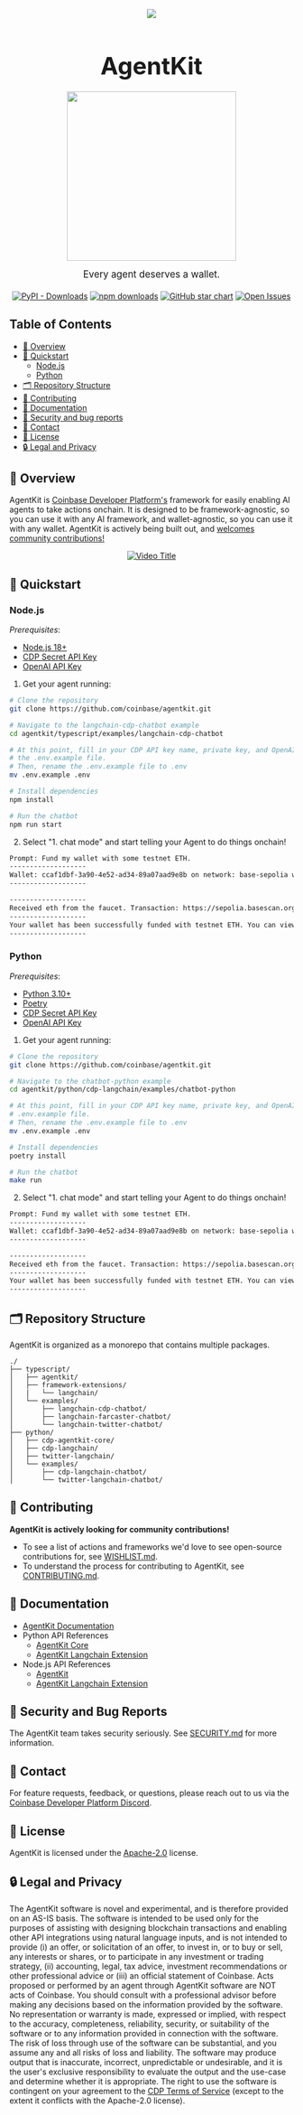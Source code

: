 <div align="center">
  <p>
    <a href="https://docs.cdp.coinbase.com/agentkit/docs/welcome">
      <img src="./agentkit_banner.png"/>
    </a>
  </p>
  <h1 style="font-size: 3em; margin-bottom: 20px;">
    AgentKit
  </h1>

  <p>
    <img src="./agent_k.webp" width="300"/>
  </p>

  <p style="font-size: 1.2em; max-width: 600px; margin: 0 auto 20px;">
    Every agent deserves a wallet.
  </p>

[![PyPI - Downloads](https://img.shields.io/pypi/dm/cdp-agentkit-core?style=flat-square)](https://pypistats.org/packages/cdp-agentkit-core)
[![npm downloads](https://img.shields.io/npm/dm/@coinbase/cdp-agentkit-core?style=flat-square)](https://www.npmjs.com/package/@coinbase/agentkit)
[![GitHub star chart](https://img.shields.io/github/stars/coinbase/cdp-agentkit?style=flat-square)](https://star-history.com/#coinbase/agentkit)
[![Open Issues](https://img.shields.io/github/issues-raw/coinbase/cdp-agentkit?style=flat-square)](https://github.com/coinbase/agentkit/issues)

</div>

## Table of Contents

- [📖 Overview](#-overview)
- [🚀 Quickstart](#-quickstart)
  - [Node.js](#-nodejs)
  - [Python](#-python)
- [🗂 Repository Structure](#-repository-structure)
- [🤝 Contributing](#-contributing)
- [📜 Documentation](#-documentation)
- [🚨 Security and bug reports](#-security-and-bug-reports)
- [📧 Contact](#-contact)
- [📝 License](#-license)
- [🔒 Legal and Privacy](#-legal-and-privacy)

## 📖 Overview

AgentKit is [Coinbase Developer Platform's](https://docs.cdp.coinbase.com) framework for easily enabling AI agents to take actions onchain. It is designed to be framework-agnostic, so you can use it with any AI framework, and wallet-agnostic, so you can use it with any wallet. AgentKit is actively being built out, and [welcomes community contributions!](#contributing)

<div align="center">
  <a href="https://www.youtube.com/watch?v=-R_mKpdepRE">
    <img src="https://img.youtube.com/vi/-R_mKpdepRE/maxresdefault.jpg" alt="Video Title" style="max-width: 600px;">
  </a>
</div>

## 🚀 Quickstart

### Node.js

*Prerequisites*:
- [Node.js 18+](https://nodejs.org/en/download/)
- [CDP Secret API Key](https://docs.cdp.coinbase.com/get-started/docs/cdp-api-keys#creating-secret-api-keys)
- [OpenAI API Key](https://help.openai.com/en/articles/4936850-where-do-i-find-my-openai-api-key)

1. Get your agent running:

```bash
# Clone the repository
git clone https://github.com/coinbase/agentkit.git

# Navigate to the langchain-cdp-chatbot example
cd agentkit/typescript/examples/langchain-cdp-chatbot

# At this point, fill in your CDP API key name, private key, and OpenAI API key in
# the .env.example file.
# Then, rename the .env.example file to .env
mv .env.example .env

# Install dependencies
npm install

# Run the chatbot
npm run start
```
2. Select "1. chat mode" and start telling your Agent to do things onchain!

```bash
Prompt: Fund my wallet with some testnet ETH.
-------------------
Wallet: ccaf1dbf-3a90-4e52-ad34-89a07aad9e8b on network: base-sepolia with default address: 0xD9b990c7b0079c1c3733D2918Ee50b68f29FCFD5
-------------------

-------------------
Received eth from the faucet. Transaction: https://sepolia.basescan.org/tx/0x03e82934cd04be5b725927729b517c606f6f744611f0f36e834f21ad742ad7ca
-------------------
Your wallet has been successfully funded with testnet ETH. You can view the transaction [here](https://sepolia.basescan.org/tx/0x03e82934cd04be5b725927729b517c606f6f744611f0f36e834f21ad742ad7ca).
-------------------
```

### Python

*Prerequisites*:
- [Python 3.10+](https://www.python.org/downloads/)
- [Poetry](https://python-poetry.org/docs/)
- [CDP Secret API Key](https://docs.cdp.coinbase.com/get-started/docs/cdp-api-keys#creating-secret-api-keys)
- [OpenAI API Key](https://help.openai.com/en/articles/4936850-where-do-i-find-my-openai-api-key)

1. Get your agent running:

```bash
# Clone the repository
git clone https://github.com/coinbase/agentkit.git

# Navigate to the chatbot-python example
cd agentkit/python/cdp-langchain/examples/chatbot-python

# At this point, fill in your CDP API key name, private key, and OpenAI API key in the
# .env.example file.
# Then, rename the .env.example file to .env
mv .env.example .env

# Install dependencies
poetry install

# Run the chatbot
make run
```
2. Select "1. chat mode" and start telling your Agent to do things onchain!

```bash
Prompt: Fund my wallet with some testnet ETH.
-------------------
Wallet: ccaf1dbf-3a90-4e52-ad34-89a07aad9e8b on network: base-sepolia with default address: 0xD9b990c7b0079c1c3733D2918Ee50b68f29FCFD5
-------------------

-------------------
Received eth from the faucet. Transaction: https://sepolia.basescan.org/tx/0x03e82934cd04be5b725927729b517c606f6f744611f0f36e834f21ad742ad7ca
-------------------
Your wallet has been successfully funded with testnet ETH. You can view the transaction [here](https://sepolia.basescan.org/tx/0x03e82934cd04be5b725927729b517c606f6f744611f0f36e834f21ad742ad7ca).
-------------------
```

## 🗂 Repository Structure

AgentKit is organized as a monorepo that contains multiple packages.

```
./
├── typescript/
│   ├── agentkit/
│   ├── framework-extensions/
│   |   └── langchain/
│   └── examples/
│       ├── langchain-cdp-chatbot/
│       ├── langchain-farcaster-chatbot/
│       └── langchain-twitter-chatbot/
├── python/
│   ├── cdp-agentkit-core/
│   ├── cdp-langchain/
│   ├── twitter-langchain/
│   └── examples/
│       ├── cdp-langchain-chatbot/
│       └── twitter-langchain-chatbot/
```

## 🤝 Contributing

**AgentKit is actively looking for community contributions!**

- To see a list of actions and frameworks we'd love to see open-source contributions for, see [WISHLIST.md](./WISHLIST.md).
- To understand the process for contributing to AgentKit, see [CONTRIBUTING.md](./CONTRIBUTING.md).

## 📜 Documentation

- [AgentKit Documentation](https://docs.cdp.coinbase.com/agentkit/docs/welcome)
- Python API References
  - [AgentKit Core](https://coinbase.github.io/agentkit/cdp-agentkit-core/python/index.html)
  - [AgentKit Langchain Extension](https://coinbase.github.io/agentkit/cdp-langchain/python/index.html)
- Node.js API References
  - [AgentKit](https://coinbase.github.io/agentkit/agentkit/typescript/index.html)
  - [AgentKit Langchain Extension](https://coinbase.github.io/agentkit/agentkit-langchain/typescript/index.html)

## 🚨 Security and Bug Reports

The AgentKit team takes security seriously.
See [SECURITY.md](SECURITY.md) for more information.

## 📧 Contact

For feature requests, feedback, or questions, please reach out to us via the 
[Coinbase Developer Platform Discord](https://discord.com/channels/1220414409550336183/1304126107876069376).

## 📝 License

AgentKit is licensed under the [Apache-2.0](LICENSE.md) license.

## 🔒 Legal and Privacy

The AgentKit software is novel and experimental, and is therefore provided on an AS-IS basis.
 The software is intended to be used only for the purposes of assisting with designing 
 blockchain transactions and enabling other API integrations using natural language inputs, 
 and is not intended to provide (i) an offer, or solicitation of an offer, to invest in, or to 
 buy or sell, any interests or shares, or to participate in any investment or trading 
 strategy, (ii) accounting, legal, tax advice, investment recommendations or other 
 professional advice or (iii) an official statement of Coinbase. Acts proposed or performed by 
 an agent through AgentKit software are NOT acts of Coinbase. You should consult with a 
 professional advisor before making any decisions based on the information provided by the 
 software. No representation or warranty is made, expressed or implied, with respect to the 
 accuracy, completeness, reliability, security, or suitability of the software or to any 
 information provided in connection with the software. The risk of loss through use of the 
 software can be substantial, and you assume any and all risks of loss and liability. The 
 software may produce output that is inaccurate, incorrect, unpredictable or undesirable, and 
 it is the user's exclusive responsibility to evaluate the output and the use-case and 
 determine whether it is appropriate. The right to use the software is contingent on your 
 agreement to the [CDP Terms of Service](https://www.coinbase.com/legal/developer-platform/terms-of-service) (except to the extent it conflicts with the Apache-2.0 license).
